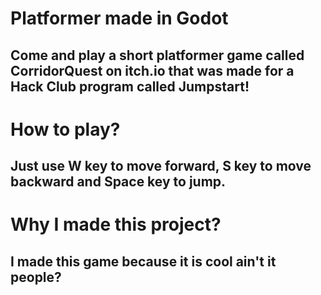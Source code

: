 # Platformer made in Godot

## Come and play a short platformer game called CorridorQuest on itch.io that was made for a Hack Club program called Jumpstart!

# How to play?

## Just use W key to move forward, S key to move backward and Space key to jump.

# Why I made this project?

## I made this game because it is cool ain't it people?
